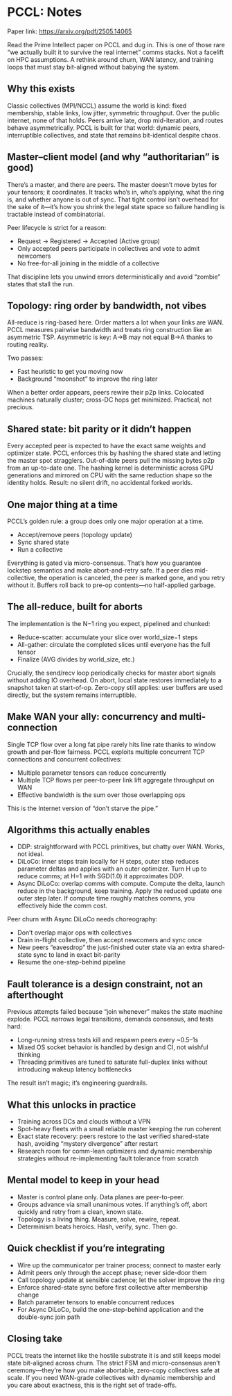 # PCCL: Notes 

Paper link: https://arxiv.org/pdf/2505.14065

Read the Prime Intellect paper on PCCL and dug in. This is one of those rare “we actually built it to survive the real internet” comms stacks. Not a facelift on HPC assumptions. A rethink around churn, WAN latency, and training loops that must stay bit-aligned without babying the system.

## Why this exists

Classic collectives (MPI/NCCL) assume the world is kind: fixed membership, stable links, low jitter, symmetric throughput. Over the public internet, none of that holds. Peers arrive late, drop mid-iteration, and routes behave asymmetrically. PCCL is built for that world: dynamic peers, interruptible collectives, and state that remains bit-identical despite chaos.

## Master–client model (and why “authoritarian” is good)

There’s a master, and there are peers. The master doesn’t move bytes for your tensors; it coordinates. It tracks who’s in, who’s applying, what the ring is, and whether anyone is out of sync. That tight control isn’t overhead for the sake of it—it’s how you shrink the legal state space so failure handling is tractable instead of combinatorial.

Peer lifecycle is strict for a reason:
- Request → Registered → Accepted (Active group)
- Only accepted peers participate in collectives and vote to admit newcomers
- No free-for-all joining in the middle of a collective

That discipline lets you unwind errors deterministically and avoid “zombie” states that stall the run.

## Topology: ring order by bandwidth, not vibes

All-reduce is ring-based here. Order matters a lot when your links are WAN. PCCL measures pairwise bandwidth and treats ring construction like an asymmetric TSP. Asymmetric is key: A→B may not equal B→A thanks to routing reality.

Two passes:
- Fast heuristic to get you moving now
- Background “moonshot” to improve the ring later

When a better order appears, peers rewire their p2p links. Colocated machines naturally cluster; cross-DC hops get minimized. Practical, not precious.

## Shared state: bit parity or it didn’t happen

Every accepted peer is expected to have the exact same weights and optimizer state. PCCL enforces this by hashing the shared state and letting the master spot stragglers. Out-of-date peers pull the missing bytes p2p from an up-to-date one. The hashing kernel is deterministic across GPU generations and mirrored on CPU with the same reduction shape so the identity holds. Result: no silent drift, no accidental forked worlds.

## One major thing at a time

PCCL’s golden rule: a group does only one major operation at a time.
- Accept/remove peers (topology update)
- Sync shared state
- Run a collective

Everything is gated via micro-consensus. That’s how you guarantee lockstep semantics and make abort-and-retry safe. If a peer dies mid-collective, the operation is canceled, the peer is marked gone, and you retry without it. Buffers roll back to pre-op contents—no half-applied garbage.

## The all-reduce, built for aborts

The implementation is the N−1 ring you expect, pipelined and chunked:
- Reduce-scatter: accumulate your slice over world_size−1 steps
- All-gather: circulate the completed slices until everyone has the full tensor
- Finalize (AVG divides by world_size, etc.)

Crucially, the send/recv loop periodically checks for master abort signals without adding IO overhead. On abort, local state restores immediately to a snapshot taken at start-of-op. Zero-copy still applies: user buffers are used directly, but the system remains interruptible.

## Make WAN your ally: concurrency and multi-connection

Single TCP flow over a long fat pipe rarely hits line rate thanks to window growth and per-flow fairness. PCCL exploits multiple concurrent TCP connections and concurrent collectives:
- Multiple parameter tensors can reduce concurrently
- Multiple TCP flows per peer-to-peer link lift aggregate throughput on WAN
- Effective bandwidth is the sum over those overlapping ops

This is the Internet version of “don’t starve the pipe.”

## Algorithms this actually enables

- DDP: straightforward with PCCL primitives, but chatty over WAN. Works, not ideal.
- DiLoCo: inner steps train locally for H steps, outer step reduces parameter deltas and applies with an outer optimizer. Turn H up to reduce comms; at H=1 with SGD(1.0) it approximates DDP.
- Async DiLoCo: overlap comms with compute. Compute the delta, launch reduce in the background, keep training. Apply the reduced update one outer step later. If compute time roughly matches comms, you effectively hide the comm cost.

Peer churn with Async DiLoCo needs choreography:
- Don’t overlap major ops with collectives
- Drain in-flight collective, then accept newcomers and sync once
- New peers “eavesdrop” the just-finished outer state via an extra shared-state sync to land in exact bit-parity
- Resume the one-step-behind pipeline

## Fault tolerance is a design constraint, not an afterthought

Previous attempts failed because “join whenever” makes the state machine explode. PCCL narrows legal transitions, demands consensus, and tests hard:
- Long-running stress tests kill and respawn peers every ~0.5–1s
- Mixed OS socket behavior is handled by design and CI, not wishful thinking
- Threading primitives are tuned to saturate full-duplex links without introducing wakeup latency bottlenecks

The result isn’t magic; it’s engineering guardrails.

## What this unlocks in practice

- Training across DCs and clouds without a VPN
- Spot-heavy fleets with a small reliable master keeping the run coherent
- Exact state recovery: peers restore to the last verified shared-state hash, avoiding “mystery divergence” after restart
- Research room for comm-lean optimizers and dynamic membership strategies without re-implementing fault tolerance from scratch

## Mental model to keep in your head

- Master is control plane only. Data planes are peer-to-peer.
- Groups advance via small unanimous votes. If anything’s off, abort quickly and retry from a clean, known state.
- Topology is a living thing. Measure, solve, rewire, repeat.
- Determinism beats heroics. Hash, verify, sync. Then go.

## Quick checklist if you’re integrating

- Wire up the communicator per trainer process; connect to master early
- Admit peers only through the accept phase; never side-door them
- Call topology update at sensible cadence; let the solver improve the ring
- Enforce shared-state sync before first collective after membership change
- Batch parameter tensors to enable concurrent reduces
- For Async DiLoCo, build the one-step-behind application and the double-sync join path

## Closing take

PCCL treats the internet like the hostile substrate it is and still keeps model state bit-aligned across churn. The strict FSM and micro-consensus aren’t ceremony—they’re how you make abortable, zero-copy collectives safe at scale. If you need WAN-grade collectives with dynamic membership and you care about exactness, this is the right set of trade-offs.
